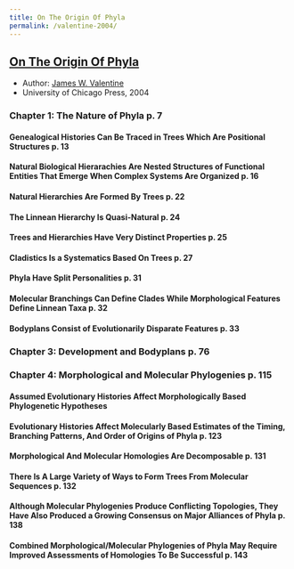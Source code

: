 ```yaml
---
title: On The Origin Of Phyla
permalink: /valentine-2004/
---
```


## [On The Origin Of Phyla](https://press.uchicago.edu/ucp/books/book/chicago/O/bo3616676.html)
* Author: [James W. Valentine](https://ucmp.berkeley.edu/people/james-valentine/)
* University of Chicago Press, 2004

### Chapter 1: The Nature of Phyla p. 7
#### Genealogical Histories Can Be Traced in Trees Which Are Positional Structures p. 13

#### Natural Biological Hierarachies Are Nested Structures of Functional Entities That Emerge When Complex Systems Are Organized p. 16 

#### Natural Hierarchies Are Formed By Trees p. 22

#### The Linnean Hierarchy Is Quasi-Natural p. 24

#### Trees and Hierarchies Have Very Distinct Properties p. 25

#### Cladistics Is a Systematics Based On Trees p. 27

#### Phyla Have Split Personalities p. 31

#### Molecular Branchings Can Define Clades While Morphological Features Define Linnean Taxa p. 32

#### Bodyplans Consist of Evolutionarily Disparate Features p. 33

### Chapter 3: Development and Bodyplans p. 76

### Chapter 4: Morphological and Molecular Phylogenies p. 115
#### Assumed Evolutionary Histories Affect Morphologically Based Phylogenetic Hypotheses

#### Evolutionary Histories Affect Molecularly Based Estimates of the Timing, Branching Patterns, And Order of Origins of Phyla p. 123

#### Morphological And Molecular Homologies Are Decomposable p. 131

#### There Is A Large Variety of Ways to Form Trees From Molecular Sequences p. 132

#### Although Molecular Phylogenies Produce Conflicting Topologies, They Have Also Produced a Growing Consensus on Major Alliances of Phyla p. 138

#### Combined Morphological/Molecular Phylogenies of Phyla May Require Improved Assessments of Homologies To Be Successful p. 143












